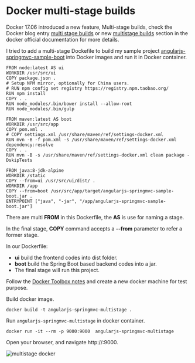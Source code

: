 # Docker multi-stage builds

Docker 17.06 introduced a new feature, Multi-stage builds, check the Docker blog entry [multi stage builds](https://blog.docker.com/2017/07/multi-stage-builds/?mkt_tok=eyJpIjoiTVdabE9XUXpNbUl6T1RkbCIsInQiOiI3NmZMREpaZ1U5aTJpSDErU0o0WTRvclg5Y3IwVE9BOEdEanV3NFJNKzhXdHBTZUx0MjNOakQ4d3FDNTJ5SitDRGVIcUNEVFg1SFlTMkphSzZkdTFvRFwvcDNRUDFFRkVqM1N4eWQ0UVMzMVcyc25kRyt0V0dmZ2RZUEtcL1Buek4wIn0%3D) or new [multistage builds](https://docs.docker.com/engine/userguide/eng-image/multistage-build/) section in the docker official documentation for more details.

I tried to add a multi-stage Dockefile to build my sample project  [angularjs-springmvc-sample-boot](https://github.com/hantsy/angularjs-springmvc-sample-boot) into Docker images and run it in Docker container.

```
FROM node:latest AS ui
WORKDIR /usr/src/ui
COPY package.json .
# Setup NPM mirror, optionally for China users.
# RUN npm config set registry https://registry.npm.taobao.org/ 
RUN npm install 
COPY . .
RUN node_modules/.bin/bower install --allow-root
RUN node_modules/.bin/gulp

FROM maven:latest AS boot
WORKDIR /usr/src/app
COPY pom.xml .
# COPY settings.xml /usr/share/maven/ref/settings-docker.xml
RUN mvn -B -f pom.xml -s /usr/share/maven/ref/settings-docker.xml dependency:resolve
COPY . .
RUN mvn -B -s /usr/share/maven/ref/settings-docker.xml clean package -DskipTests
 
FROM java:8-jdk-alpine
WORKDIR /static
COPY --from=ui /usr/src/ui/dist/ .
WORKDIR /app
COPY --from=boot /usr/src/app/target/angularjs-springmvc-sample-boot.jar .
ENTRYPOINT ["java", "-jar", "/app/angularjs-springmvc-sample-boot.jar"]

```

There are multi **FROM** in this Dockerfile, the **AS** is use for naming a stage.

In the final stage, **COPY** command accepts a **--from** parameter to refer a former stage.

In our Dockerfile:

* **ui** build the frontend codes into dist folder.
* **boot** build the Spring Boot based backend codes into a jar.
* The final stage will run this project.

Follow the [Docker Toolbox notes](https://github.com/hantsy/devops-sandbox/blob/master/docker-toolbox.md) and create a new docker machine for test purpose.

Build docker image.

```
docker build -t angularjs-springmvc-multistage .
```

Run `angularjs-springmvc-multistage` in docker container.

```
docker run -it --rm -p 9000:9000  angularjs-springmvc-multistage
```

Open your browser, and navigate http://<docker-machine ip>:9000. 

![multistage docker](https://github.com/hantsy/devops-sandbox/blob/master/multistage.png)
